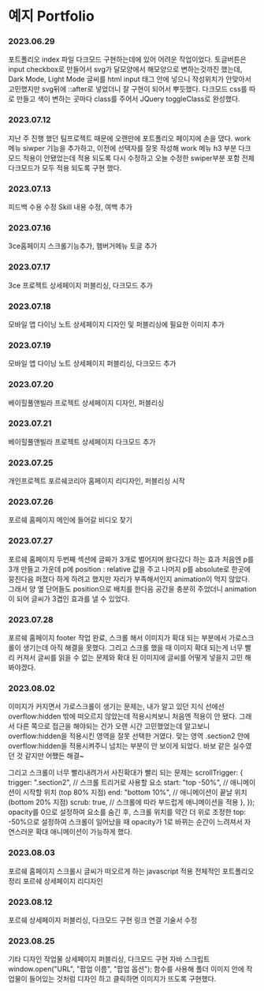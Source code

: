# 예지 Portfolio

### 2023.06.29 ###
포트폴리오 index 파일 다크모드 구현하는데에 있어 어려운 작업이었다.
토글버튼은 input checkbox로 만들어서 svg가 달모양에서 해모양으로 변하는것까진 했는데,
Dark Mode, Light Mode 글씨를 html input 태그 안에 넣으니 작성위치가 안맞아서 고민했지만 svg뒤에 ::after로 넣었더니 잘 구현이 되어서 뿌듯했다.
다크모드 css를 따로 만들고 색이 변하는 곳마다 class를 주어서 JQuery toggleClass로 완성했다.


### 2023.07.12 ###
지난 주 진행 했던 팀프로젝트 때문에 오랜만에 포트폴리오 페이지에 손을 댔다.
work 메뉴 siwper 기능을 추가하고, 이전에 선택자를 잘못 작성해 
work 메뉴 h3 부분 다크모드 적용이 안됐었는데 적용 되도록 다시 수정하고
오늘 수정한 swiper부분 포함 전체 다크모드가 모두 적용 되도록 구현 했다.


### 2023.07.13 ###
피드백 수용 수정 
Skill 내용 수정, 여백 추가


### 2023.07.16 ###
3ce홈페이지 스크롤기능추가, 햄버거메뉴 토글 추가


### 2023.07.17 ###
3ce 프로젝트 상세페이지 퍼블리싱, 다크모드 추가


### 2023.07.18 ###
모바일 앱 다이닝 노트 상세페이지 디자인 및 퍼블리싱에 필요한 이미지 추가


### 2023.07.19 ###
모바일 앱 다이닝 노트 상세페이지 퍼블리싱, 다크모드 추가


### 2023.07.20 ###
베이힐풀앤빌라 프로젝트 상세페이지 디자인, 퍼블리싱


### 2023.07.21 ###
베이힐풀앤빌라 프로젝트 상세페이지 다크모드 추가


### 2023.07.25 ###
개인프로젝트 포르쉐코리아 홈페이지 리디자인, 퍼블리싱 시작


### 2023.07.26 ###
포르쉐 홈페이지 메인에 들어갈 비디오 찾기


### 2023.07.27 ###
포르쉐 홈페이지 두번째 섹션에 글짜가 3개로 벌어지며 왔다갔다 하는 효과
처음엔 p를 3개 만들고 가운데 p에 position : relative 값을 주고 나머지 p를 absolute로 한곳에 뭉친다음 퍼졌다 하게 하려고 했지만
자리가 부족해서인지 animation이 먹지 않았다.
그래서 양 옆 단어들도 position으로 배치를 한다음 공간을 충분히 주었더니 
animation이 되어 글씨가 3겹인 효과를 낼 수 있었다.


### 2023.07.28 ###
포르쉐 홈페이지 footer 작업 완료,
스크롤 해서 이미지가 확대 되는 부분에서 가로스크롤이 생기는데 아직 해결을 못했다.
그리고 스크롤 했을 때 이미지 확대 되는게 너무 빨리 커져서 글씨를 읽을 수 없는 문제와
확대 된 이미지에 글씨를 어떻게 넣을지 고민 해 봐야겠다.


### 2023.08.02 ###
이미지가 커지면서 가로스크롤이 생기는 문제는, 내가 알고 있던 지식 선에선 overflow:hidden 밖에 떠오르지 않았는데
적용시켜보니 처음엔 적용이 안 됐다. 그래서 다른 쪽으로 접근을 해야되는 건가 오랜 시간 고민했었는데
알고보니 overflow:hidden을 적용시킨 영역을 잘못 선택한 거였다.
맞는 영역 .section2 안에 overflow:hidden을 적용시켜주니 넘치는 부분이 안 보이게 되었다.
바보 같은 실수였던 것 같지만 어쨌든 해결~ 

그리고 스크롤이 너무 빨리내려가서 사진확대가 빨리 되는 문제는
  scrollTrigger: {
    trigger: ".section2", // 스크롤 트리거로 사용할 요소
    start: "top -50%", // 애니메이션이 시작할 위치 (top 80% 지점)
    end: "bottom 10%", // 애니메이션이 끝날 위치 (bottom 20% 지점)
    scrub: true, // 스크롤에 따라 부드럽게 애니메이션을 적용
  },
});
opacity를 0으로 설정하여 요소를 숨긴 후, 스크롤 위치를 약간 더 위로 조정한 top: -50%으로 설정하여 스크롤이 일어났을 때 opacity가 1로 바뀌는 순간이 느려져서 자연스러운 확대 애니메이션이 가능하게 했다.


### 2023.08.03 ###
포르쉐 홈페이지 스크롤시 글씨가 떠오르게 하는 javascript 적용
전체적인 포트폴리오 정리
포르쉐 상세페이지 리디자인


### 2023.08.12 ###
포르쉐 상세페이지 퍼블리싱, 다크모드 구현
링크 연결
기술서 수정


### 2023.08.25 ###
기타 디자인 작업물 상세페이지 퍼블리싱, 다크모드 구현
자바 스크립트 window.open("URL", "팝업 이름", "팝업 옵션"); 함수를 사용해
폴더 이미지 안에 작업물이 들어있는 것처럼 디자인 하고 클릭하면 이미지가 뜨도록 구현했다.